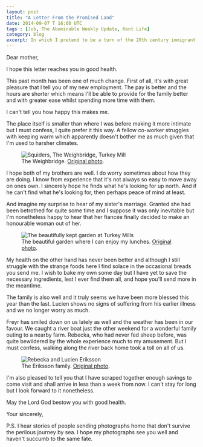 ```yaml
---
layout: post
title: "A Letter From the Promised Land"
date: 2014-09-07 T 16:00 UTC
tags : [Job, The Abominable Weekly Update, Kent Life]
category: blog
excerpt: In which I pretend to be a turn of the 20th century immigrant who is writing home to the family and friends he has left behind for a brighter future in the new world.
---
```

Dear mother,

I hope this letter reaches you in good health.

This past month has been one of much change. First of all, it's with great pleasure that I tell you of my new employment. The pay is better and the hours are shorter which means I'll be able to provide for the family better and with greater ease whilst spending more time with them.

I can't tell you how happy this makes me.

The place itself is smaller than where I was before making it more intimate but I must confess, I quite prefer it this way. A fellow co-worker struggles with keeping warm which apparently doesn't bother me as much given that I'm used to harsher climates.

<figure>
	<img class="js-lazy-load" data-original="../../../../assets/posts/2014/september/a-letter-from-the-promised-land/squiders-at-the-weighbridge.jpg" alt="Squiders, The Weighbridge, Turkey Mill">
	<figcaption>The Weighbridge. <a href="../../../../assets/posts/2014/september/a-letter-from-the-promised-land/squiders-at-the-weighbridge-original.jpg">Original photo</a>.</figcaption>
</figure>

I hope both of my brothers are well. I do worry sometimes about how they are doing. I know from experience that it's not always so easy to move away on ones own. I sincerely hope he finds what he's looking for up north. And if he can't find what he's looking for, then perhaps peace of mind at least.

And imagine my surprise to hear of my sister's marriage. Granted she had been betrothed for quite some time and I suppose it was only inevitable but I'm nonetheless happy to hear that her fiancée finally decided to make an honourable woman out of her.

<figure>
	<img class="js-lazy-load" data-original="../../../../assets/posts/2014/september/a-letter-from-the-promised-land/the-garden-in-turkey-mill.jpg" alt="The beautifully kept garden at Turkey Mills">
	<figcaption>The beautiful garden where I can enjoy my lunches. <a href="../../../../assets/posts/2014/september/a-letter-from-the-promised-land/the-garden-in-turkey-mill-original.jpg">Original photo</a>.</figcaption>
</figure>

My health on the other hand has never been better and although I still struggle with the strange foods here I find solace in the occasional breads you send me. I wish to bake my own some day but I have yet to save the necessary ingredients, lest I ever find them all, and hope you'll send more in the meantime.

The family is also well and it truly seems we have been more blessed this year than the last. Lucien shows no signs of suffering from his earlier illness and we no longer worry as much.

Freyr has smiled down on us lately as well and the weather has been in our favour. We caught a river boat just the other weekend for a wonderful family outing to a nearby farm. Rebecka, who had never fed sheep before, was quite bewildered by the whole experience much to my amusement. But I must confess, walking along the river back home took a toll on all of us.

<figure>
	<img class="js-lazy-load" data-original="../../../../assets/posts/2014/september/a-letter-from-the-promised-land/the-eriksson-family-at-kent-life.jpg" alt="Rebecka and Lucien Eriksson">
	<figcaption>The Eriksson family. <a href="../../../../assets/posts/2014/september/a-letter-from-the-promised-land/the-eriksson-family-at-kent-life-original.jpg">Original photo</a>.</figcaption>
</figure>

I'm also pleased to tell you that I have scraped together enough savings to come visit and shall arrive in less than a week from now. I can't stay for long but I look forward to it nonetheless.

May the Lord God bestow you with good health.

Your sincerely,

P.S. I hear stories of people sending photographs home that don't survive the perilous journey by sea. I hope my photographs see you well and haven't succumb to the same fate.